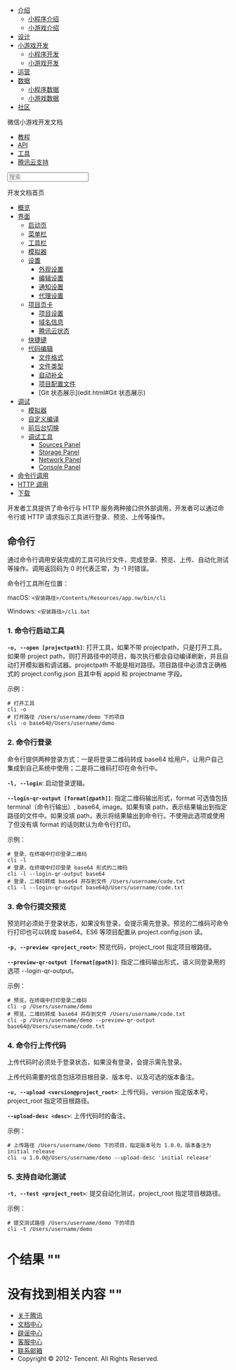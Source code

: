 <div class="book with-summary">

<div class="head">

<div class="head_box">

# [](javascript:; "_('微信公众平台 小程序')")

<div class="header_ctrls">

*   [介绍](javascript:;)
    *   [小程序介绍](https://mp.weixin.qq.com/debug/wxadoc/introduction/index.html)
    *   [小游戏介绍](https://mp.weixin.qq.com/debug/wxagame/introduction/index.html)
*   [设计](https://mp.weixin.qq.com/debug/wxadoc/design/index.html)
*   [小游戏开发](javascript:;)
    *   [小程序开发](https://mp.weixin.qq.com/debug/wxadoc/dev/index.html)
    *   [小游戏开发](https://mp.weixin.qq.com/debug/wxagame/dev/index.html)
*   [运营](https://mp.weixin.qq.com/debug/wxadoc/product/index.html)
*   [数据](javascript:;)
    *   [小程序数据](https://mp.weixin.qq.com/debug/wxadoc/analysis/index.html)
    *   [小游戏数据](https://mp.weixin.qq.com/debug/wxagame/analysis/index.html)
*   [社区](https://developers.weixin.qq.com/)

</div>

</div>

</div>

<div class="sub_nav_box">

<div class="sub_nav_inner">

<div class="book-summary-opr" id="js-book-summary-opr"><a class="book-summary-btn"></a></div>

<div class="top_sub_nav">

<div class="top_title_wap"><span class="icon_title icon_dev"></span>

微信小游戏开发文档

</div>

*   [教程](../)
*   [API](../document/render/canvas/wx.createCanvas.html)
*   [工具](devtools.html)
*   [腾讯云支持](../qcloud/qcloud.html)

</div>

<div id="book-search-input" role="search">

<form><label for="search-input" class="search-icon" id="js-search-icon"></label><input type="text" id="search-input" name="search-input" placeholder="搜索"> </form>

</div>

</div>

</div>

<div class="book-summary">

<div class="book-summary-home" id="js-summary-home"><a><span class="icon_home_s icon_dev"></span><span class="s_title_2">开发文档首页</span></a></div>

<nav role="navigation">

*   [概览](devtools.html)
*   [界面](page.html)
    *   [启动页](page.html#启动页)
    *   [菜单栏](page.html#菜单栏)
    *   [工具栏](page.html#工具栏)
    *   [模拟器](page.html#模拟器)
    *   [设置](settings.html)
        *   [外观设置](settings.html#外观设置)
        *   [编辑设置](settings.html#编辑设置)
        *   [通知设置](settings.html#通知设置)
        *   [代理设置](settings.html#代理设置)
    *   [项目页卡](project.html)
        *   [项目设置](project.html#项目设置)
        *   [域名信息](project.html#域名信息)
        *   [腾讯云状态](project.html#腾讯云状态)
    *   [快捷键](shortcut.html)
    *   [代码编辑](edit.html)
        *   [文件格式](edit.html#文件格式)
        *   [文件类型](edit.html#文件支持)
        *   [自动补全](edit.html#自动补全)
        *   [项目配置文件](edit.html#项目配置文件)
        *   [Git 状态展示](edit.html#Git 状态展示)
*   [调试](debug.html)
    *   [模拟器](debug.html#模拟器)
    *   [自定义编译](debug.html#自定义编译)
    *   [前后台切换](debug.html#前后台切换)
    *   [调试工具](debug.html#调试工具)
        *   [Sources Panel](debug.html#sources-panel)
        *   [Storage Panel](debug.html#storage-panel)
        *   [Network Panel](debug.html#network-panel)
        *   [Console Panel](debug.html#console-panel)
*   [命令行调用](cli.html)
*   [HTTP 调用](http.html)
*   [下载](download.html)

</nav>

</div>

<div class="book-body">

<div class="body-inner">

<div class="page-wrapper" tabindex="-1" role="main">

<div class="page-inner">

<div id="book-search-results">

<div class="search-noresults">

<section class="normal markdown-section">

开发者工具提供了命令行与 HTTP 服务两种接口供外部调用，开发者可以通过命令行或 HTTP 请求指示工具进行登录、预览、上传等操作。

## 命令行

通过命令行调用安装完成的工具可执行文件，完成登录、预览、上传、自动化测试等操作。调用返回码为 0 时代表正常，为 -1 时错误。

命令行工具所在位置：

macOS: `<安装路径>/Contents/Resources/app.nw/bin/cli`

Windows: `<安装路径>/cli.bat`

### 1\. 命令行启动工具

**`-o, --open [projectpath]`**: 打开工具，如果不带 projectpath，只是打开工具。如果带 project path，则打开路径中的项目，每次执行都会自动编译刷新，并且自动打开模拟器和调试器。projectpath 不能是相对路径。项目路径中必须含正确格式的 project.config.json 且其中有 appid 和 projectname 字段。

示例：

    # 打开工具
    cli -o
    # 打开路径 /Users/username/demo 下的项目
    cli -o base64@/Users/username/demo

### 2\. 命令行登录

命令行提供两种登录方式：一是将登录二维码转成 base64 给用户，让用户自己集成到自己系统中使用；二是将二维码打印在命令行中。

**`-l, --login`**: 启动登录逻辑。

**`--login-qr-output [format[@path]]`**: 指定二维码输出形式，format 可选值包括 terminal（命令行输出）, base64, image。如果有填 path，表示结果输出到指定路径的文件中。如果没填 path，表示将结果输出到命令行。不使用此选项或使用了但没有填 format 的话则默认为命令行打印。

示例：

    # 登录，在终端中打印登录二维码
    cli -l
    # 登录，在终端中打印登录 base64 形式的二维码
    cli -l --login-qr-output base64
    # 登录，二维码转成 base64 并存到文件 /Users/username/code.txt 
    cli -l --login-qr-output base64@/Users/username/code.txt

### 3\. 命令行提交预览

预览时必须处于登录状态，如果没有登录，会提示需先登录。预览的二维码可命令行打印也可以转成 base64。ES6 等项目配置从 project.config.json 读。

**`-p, --preview <project_root>`**: 预览代码，project_root 指定项目根路径。

**`--preview-qr-output [format[@path]]`**: 指定二维码输出形式，语义同登录用的选项 --login-qr-output。

示例：

    # 预览，在终端中打印登录二维码
    cli -p /Users/username/demo
    # 预览，二维码转成 base64 并存到文件 /Users/username/code.txt
    cli -p /Users/username/demo --preview-qr-output base64@/Users/username/code.txt

### 4\. 命令行上传代码

上传代码时必须处于登录状态，如果没有登录，会提示需先登录。

上传代码需要的信息包括项目根目录、版本号、以及可选的版本备注。

**`-u, --upload <version@project_root>`**: 上传代码，version 指定版本号，project_root 指定项目根路径。

**`--upload-desc <desc>`**: 上传代码时的备注。

示例：

    # 上传路径 /Users/username/demo 下的项目，指定版本号为 1.0.0，版本备注为 initial release
    cli -u 1.0.0@/Users/username/demo --upload-desc 'initial release'

### 5\. 支持自动化测试

**`-t, --test <project_root>`**: 提交自动化测试，project_root 指定项目根路径。

示例：

    # 提交测试路径 /Users/username/demo 下的项目
    cli -t /Users/username/demo

</section>

</div>

<div class="search-results">

<div class="has-results">

# <span class="search-results-count"></span>个结果 "<span class="search-query"></span>"

</div>

<div class="no-results">

# 没有找到相关内容 "<span class="search-query"></span>"

</div>

</div>

</div>

</div>

</div>

<div class="foot" id="footer">

*   [关于腾讯](http://www.tencent.com/zh-cn/index.shtml)
*   [文档中心](https://mp.weixin.qq.com/debug/wxadoc/introduction/index.html?t=1484641676)
*   [辟谣中心](https://mp.weixin.qq.com/cgi-bin/opshowpage?action=dispelinfo&lang=zh_CN&begin=1&count=9)
*   [客服中心](http://kf.qq.com/faq/120911VrYVrA1509086vyumm.html)
*   [联系邮箱](mailto:weixinmp@qq.com)
*   Copyright © 2012-<span id="s_copyright_year"></span> Tencent. All Rights Reserved.

</div>

</div>

[](debug.html#console-panel)[](http.html)</div>

</div>